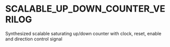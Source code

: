 # SCALABLE_UP_DOWN_COUNTER_VERILOG
Synthesized scalable saturating up/down counter with clock, reset, enable and direction control signal
